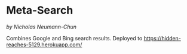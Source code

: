 # Meta-Search

_by Nicholas Neumann-Chun_

Combines Google and Bing search results.  Deployed to https://hidden-reaches-5129.herokuapp.com/
